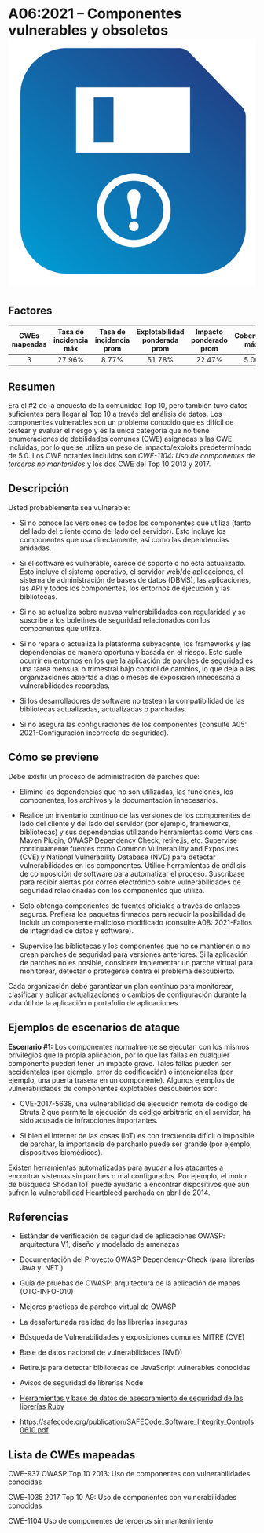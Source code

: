 # A06:2021 – Componentes vulnerables y obsoletos    ![icon](assets/TOP_10_Icons_Final_Vulnerable_Outdated_Components.png)

## Factores

| CWEs mapeadas | Tasa de incidencia máx | Tasa de incidencia prom | Explotabilidad ponderada prom| Impacto ponderado prom | Cobertura máx | Cobertura prom | Incidencias totales | Total CVEs |
|:-------------:|:--------------------:|:--------------------:|:--------------:|:--------------:|:----------------------:|:---------------------:|:-------------------:|:------------:|
| 3           | 27.96%             | 8.77%              | 51.78%       | 22.47%       | 5.00                 | 5.00                | 30,457            | 0          |

## Resumen

Era el #2 de la encuesta de la comunidad Top 10, pero también tuvo datos suficientes para llegar al Top 10 a través del análisis de  datos. Los componentes vulnerables son un problema conocido que es difícil de testear y evaluar el riesgo y es la única categoría que no tiene enumeraciones de debilidades comunes (CWE) asignadas a las CWE incluidas, por lo que se utiliza un peso de impacto/exploits predeterminado de 5.0. Los CWE notables incluidos son *CWE-1104: Uso de componentes de terceros no mantenidos* y los dos CWE del Top 10 2013 y 2017.

## Descripción

Usted probablemente sea vulnerable:

-   Si no conoce las versiones de todos los componentes que utiliza (tanto del lado del cliente como del lado del servidor). Esto incluye los componentes que usa directamente, así como las dependencias anidadas.

-   Si el software es vulnerable, carece de soporte o no está actualizado. Esto incluye el sistema operativo, el servidor web/de aplicaciones, el sistema de administración de bases de datos (DBMS), las aplicaciones, las API y todos los componentes, los entornos de ejecución y las bibliotecas.

-   Si no se actualiza sobre nuevas vulnerabilidades con regularidad y se suscribe a los boletines de seguridad relacionados con los componentes que utiliza.

-   Si no repara o actualiza la plataforma subyacente, los frameworks y las dependencias de manera oportuna y basada en el riesgo. Esto suele ocurrir en entornos en los que la aplicación de parches de seguridad es una tarea mensual o trimestral bajo control de cambios, lo que deja a las organizaciones abiertas a días o meses de exposición innecesaria a vulnerabilidades reparadas.

-   Si los desarrolladores de software no testean la compatibilidad de las bibliotecas actualizadas, actualizadas o parchadas.

-   Si no asegura las configuraciones de los componentes (consulte A05: 2021-Configuración incorrecta de seguridad).

## Cómo se previene

Debe existir un proceso de administración de parches que:

-   Elimine las dependencias que no son utilizadas, las funciones, los componentes, los archivos y la documentación innecesarios.

-   Realice un inventario continuo de las versiones de los componentes del lado del cliente y del lado del servidor (por ejemplo, frameworks, bibliotecas) y sus dependencias utilizando herramientas como Versions Maven Plugin, OWASP Dependency Check, retire.js, etc. Supervise continuamente fuentes como Common Vulnerability and Exposures (CVE) y National Vulnerability Database (NVD) para detectar vulnerabilidades en los componentes. Utilice herramientas de análisis de composición de software para automatizar el proceso. Suscríbase para recibir alertas por correo electrónico sobre vulnerabilidades de seguridad relacionadas con los componentes que utiliza.

-   Solo obtenga componentes de fuentes oficiales a través de enlaces seguros.
    Prefiera los paquetes firmados para reducir la posibilidad de incluir un componente malicioso modificado (consulte A08: 2021-Fallos de integridad de datos y software).

-   Supervise las bibliotecas y los componentes que no se mantienen o no crean parches de seguridad para versiones anteriores. Si la aplicación de parches no es posible, considere implementar un parche virtual para monitorear, detectar o protegerse contra el problema descubierto.

Cada organización debe garantizar un plan continuo para monitorear, clasificar y aplicar actualizaciones o cambios de configuración durante la vida útil de la aplicación o portafolio de aplicaciones.

## Ejemplos de escenarios de ataque

**Escenario #1:** Los componentes normalmente se ejecutan con los mismos privilegios que la propia aplicación, por lo que las fallas en cualquier componente pueden tener un impacto grave. Tales fallas pueden ser accidentales (por ejemplo, error de codificación) o intencionales (por ejemplo, una puerta trasera en un componente). Algunos ejemplos de vulnerabilidades de componentes explotables descubiertos son:

-   CVE-2017-5638, una vulnerabilidad de ejecución remota de código de Struts 2 que permite la ejecución de código arbitrario en el servidor, ha sido acusada de infracciones importantes.

-   Si bien el Internet de las cosas (IoT) es con frecuencia difícil o imposible de parchar, la importancia de parcharlo puede ser grande (por ejemplo, dispositivos biomédicos).

Existen herramientas automatizadas para ayudar a los atacantes a encontrar sistemas sin parches o mal configurados. Por ejemplo, el motor de búsqueda Shodan IoT puede ayudarlo a encontrar dispositivos que aún sufren la vulnerabilidad Heartbleed parchada en abril de 2014.

## Referencias

-   Estándar de verificación de seguridad de aplicaciones OWASP: arquitectura V1, diseño y modelado de amenazas

-   Documentación del Proyecto OWASP Dependency-Check (para librerías Java y .NET )

-   Guía de pruebas de OWASP: arquitectura de la aplicación de mapas (OTG-INFO-010)

-   Mejores prácticas de parcheo virtual de OWASP

-   La desafortunada realidad de las librerías inseguras

-   Búsqueda de Vulnerabilidades y exposiciones comunes MITRE (CVE)

-   Base de datos nacional de vulnerabilidades (NVD)

-   Retire.js para detectar bibliotecas de JavaScript vulnerables conocidas

-   Avisos de seguridad de librerías Node

-   [Herramientas y base de datos de asesoramiento de seguridad de las librerías Ruby]()

-   https://safecode.org/publication/SAFECode_Software_Integrity_Controls0610.pdf

## Lista de CWEs mapeadas 

CWE-937 OWASP Top 10 2013: Uso de componentes con vulnerabilidades conocidas

CWE-1035 2017 Top 10 A9: Uso de componentes con vulnerabilidades conocidas

CWE-1104 Uso de componentes de terceros sin mantenimiento
